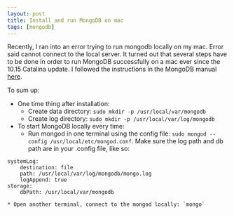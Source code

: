 ```yaml
---
layout: post
title: Install and run MongoDB on mac
tags: [mongodb]
---
```

Recently, I ran into an error trying to run mongodb locally on my mac. Error said cannot connect to the local server.<!--more--> It turned out that several steps have to be done in order to run MongoDB successfully on a mac ever since the 10.15 Catalina update. I followed the instructions in the MongoDB manual [here](https://docs.mongodb.com/manual/tutorial/install-mongodb-enterprise-on-os-x/).

To sum up:
* One time thing after installation:
    * Create data directory: `sudo mkdir -p /usr/local/var/mongodb`
    * Create log directory: `sudo mkdir -p /usr/local/var/log/mongodb`
* To start MongoDB locally every time:
    * Run mongod in one terminal using the config file: `sudo mongod --config /usr/local/etc/mongod.conf`. Make sure the log path and db path are in your .config file, like so:
```
systemLog:
    destination: file
    path: /usr/local/var/log/mongodb/mongo.log
    logAppend: true
storage:
    dbPath: /usr/local/var/mongodb
```
    * Open another terminal, connect to the mongod locally: `mongo`
